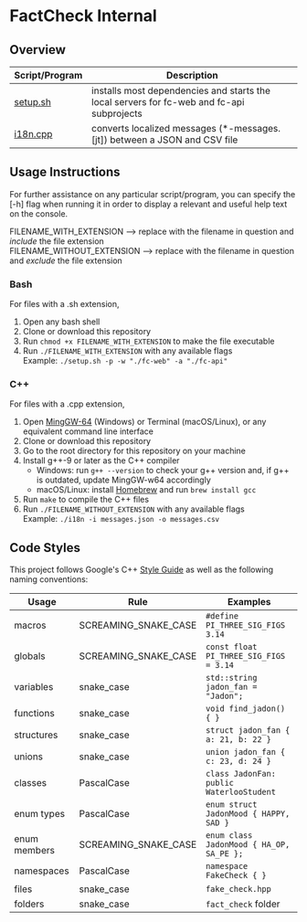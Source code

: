 # FactCheck Internal

## Overview

| Script/Program         | Description                                                                               |
| ---------------------- | ----------------------------------------------------------------------------------------- |
| [setup.sh](./setup.sh) | installs most dependencies and starts the local servers for fc-web and fc-api subprojects |
| [i18n.cpp](./i18n.cpp) | converts localized messages (\*-messages.\[jt\]) between a JSON and CSV file              |

## Usage Instructions

For further assistance on any particular script/program, you can specify the \[-h\] flag when running it in order to display a relevant and useful help text on the console.

FILENAME_WITH_EXTENSION --> replace with the filename in question and _include_ the file extension \
FILENAME_WITHOUT_EXTENSION --> replace with the filename in question and _exclude_ the file extension

### Bash

For files with a .sh extension,

1. Open any bash shell
2. Clone or download this repository
3. Run `chmod +x FILENAME_WITH_EXTENSION` to make the file executable
4. Run `./FILENAME_WITH_EXTENSION` with any available flags \
   Example: `./setup.sh -p -w "./fc-web" -a "./fc-api"`

### C++

For files with a .cpp extension,

1. Open [MingGW-64](https://sourceforge.net/projects/mingw-w64/) (Windows) or Terminal (macOS/Linux), or any equivalent command line interface
2. Clone or download this repository
3. Go to the root directory for this repository on your machine
4. Install g++-9 or later as the C++ compiler
   - Windows: run `g++ --version` to check your g++ version and, if g++ is outdated, update MingGW-w64 accordingly
   - macOS/Linux: install [Homebrew](https://brew.sh/) and run `brew install gcc`
5. Run `make` to compile the C++ files
6. Run `./FILENAME_WITHOUT_EXTENSION` with any available flags \
   Example: `./i18n -i messages.json -o messages.csv`

## Code Styles

This project follows Google's C++ [Style Guide](https://google.github.io/styleguide/cppguide.html) as well as the following naming conventions:

| Usage        | Rule                 | Examples                                 |
| ------------ | -------------------- | ---------------------------------------- |
| macros       | SCREAMING_SNAKE_CASE | `#define PI_THREE_SIG_FIGS 3.14`         |
| globals      | SCREAMING_SNAKE_CASE | `const float PI_THREE_SIG_FIGS = 3.14`   |
| variables    | snake_case           | `std::string jadon_fan = "Jadon";`       |
| functions    | snake_case           | `void find_jadon() { }`                  |
| structures   | snake_case           | `struct jadon_fan { a: 21, b: 22 }`      |
| unions       | snake_case           | `union jadon_fan { c: 23, d: 24 }`       |
| classes      | PascalCase           | `class JadonFan: public WaterlooStudent` |
| enum types   | PascalCase           | `enum struct JadonMood { HAPPY, SAD }`   |
| enum members | SCREAMING_SNAKE_CASE | `enum class JadonMood { HA_OP, SA_PE };` |
| namespaces   | PascalCase           | `namespace FakeCheck { }`                |
| files        | snake_case           | `fake_check.hpp`                         |
| folders      | snake_case           | `fact_check` folder                      |
